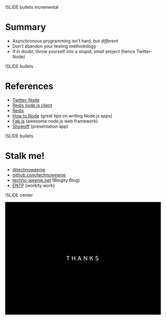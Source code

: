 !SLIDE bullets incremental

# Summary #

* Asynchronous programming isn't hard, but _different_
* Don't abandon your testing methodology
* If in doubt, throw yourself into a stupid, small project (hence Twitter-Node)

!SLIDE bullets

# References #

* [Twitter-Node](http://github.com/technoweenie/twitter-node)
* [Redis node.js client](http://github.com/fictorial/redis-node-client)
* [Redis](http://code.google.com/p/redis/)
* [How to Node](http://howtonode.org/) (great tips on writing Node.js apps)
* [Fab.js](http://www.fabjs.org/) (awesome node.js web framework)
* [Showoff](http://github.com/schacon/showoff) (presentation app)

!SLIDE bullets

# Stalk me! #

* [@technoweenie](http://twitter.com/technoweenie)
* [github.com/technoweenie](http://github.com/technoweenie)
* [techno-weenie.net](http://techno-weenie.net) (Blogity Blog)
* [ENTP](http://entp.com) (workity work)

!SLIDE center

![Thanks!](big-thanks.jpg)
